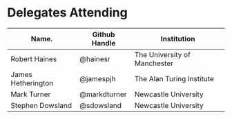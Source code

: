 Delegates Attending
===================

|Name.             |Github Handle|Institution                |
|------------------|-------------|---------------------------|
|Robert Haines     | @hainesr    | The University of Manchester |
|James Hetherington| @jamespjh   | The Alan Turing Institute |
|Mark Turner| @markdturner   | Newcastle University |
|Stephen Dowsland| @sdowsland   | Newcastle University |
